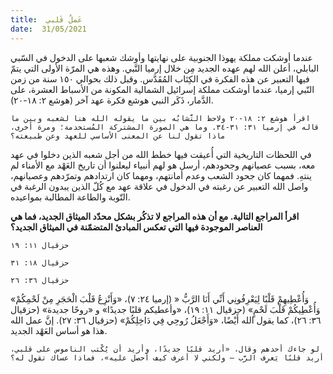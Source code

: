 ```yaml
---
title:  عَملٌ قَلبي
date:  31/05/2021
---
```


عندما أوشكت مملكة يهوذا الجنوبية على نهايتها وأوشك شعبها على الدخول في السّبي البابلي، أعلن الله لهم عهده الجديد مِن خلال إرميا النَّبي. وهذه هي المرّة الأولى التي يتمّ فيها التعبير عن هذه الفكرة في الكِتَاب المُقَدَّس. وقبل ذلك بحوالي ١٥٠ سنة من زمن النّبي إرميا، عندما أوشكت مملكة إسرائيل الشمالية المكونة من الأسباط العشرة، على الدَّمار، ذَكَر النبي هوشع فكرة عهد آخر (هوشع ٢: ١٨-٢٠).

`اقرأ هوشع ٢: ١٨-٢٠ ولاحظ التَّشابُه بين ما يقوله الله هنا لشعبه وبين ما قاله في إرميا ٣١: ٣١-٣٤. وما هي الصورة المشتركة المُستخدمة؛ ومرة أخرى، ماذا تقول لنا عن المعنى الأساسي للعهد وعن طبيعته؟`

في اللحظات التاريخية التي أُعيقت فيها خطط الله من أجل شعبه الذين دخلوا في عهد معه، بسبب عصيانهم وجحودهم، أرسل هو لهم أنبياء ليعلنوا أن تاريخ العَهْد مع الأمناء لم ينتهِ. فمهما كان جحود الشعب وعدم أمانتهم، ومهما كان ارتدادهم وتمرّدهم وعصيانهم، واصل الله التعبير عن رغبته في الدخول في علاقة عهد مع كُلّ الذين يبدون الرغبة في التّوبة والطاعة المطالبة بمواعيده.

**اقرأ المراجع التالية. مع أن هذه المراجع لا تذكُر بشكل محدّد الميثاق الجديد، فما هي العناصر الموجودة فيها التي تعكس المبادئ المتضمّنة في الميثاق الجديد؟**

`حزقيال ١١: ١٩`

`حزقيال ١٨: ٣١`

`حزقيال ٣٦: ٢٦`

«وَأُعْطِيهِمْ قَلْبًا لِيَعْرِفُونِي أَنِّي أَنَا الرَّبُّ « (إرميا ٢٤: ٧)، «وَأَنْزِعُ قَلْبَ الْحَجَرِ مِنْ لَحْمِكُمْ وَأُعْطِيكُمْ قَلْبَ لَحْمٍ» (حزقيال ١١: ١٩)، «وأعطيكم قلبًا جديدًا» و «روحًا جديدة» (حزقيال ٣٦: ٢٦)، كما يقول الله أَيْضًا، «وَأَجْعَلُ رُوحِي فِي دَاخِلِكُمْ» (حزقيال ٣٦: ٢٧). إنَّ عمل الله هذا هو أساس العَهْد الجديد.

`لو جاءك أحدهم وقال، «أريد قلبًا جديدًا، وأريد أن يُكْتب الناموس على قلبي، أريد قلبًا يَعرِف الرَّب – ولكني لا أعرف كيف أحصل عليه»، فماذا عساك تقول له؟`
